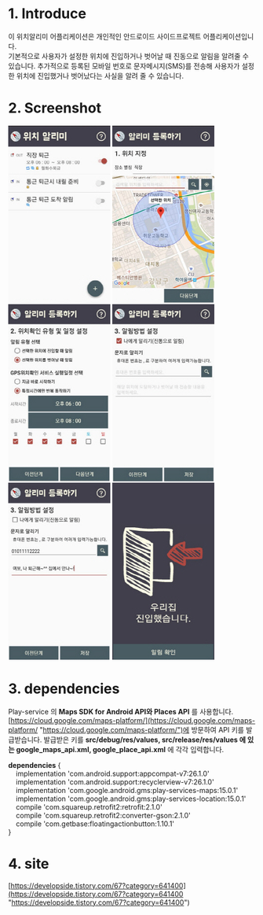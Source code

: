 # 1. Introduce #
이 위치알리미 어플리케이션은 개인적인 안드로이드 사이드프로젝트 어플리케이션입니다.  
기본적으로 사용자가 설정한 위치에 진입하거나 벗어날 때 진동으로 알림을 알려줄 수 있습니다.
추가적으로 등록된 모바일 번호로 문자메시지(SMS)를 전송해 사용자가 설정한 위치에 진입했거나 벗어났다는 사실을 알려 줄 수 있습니다.

# 2. Screenshot #	
![그림1](./doc/img/img1.jpg)
![그림1](./doc/img/img2.jpg)
![그림1](./doc/img/img3.jpg)
![그림1](./doc/img/img4.jpg)
![그림1](./doc/img/img5.jpg)
![그림1](./doc/img/img6.jpg)

# 3. dependencies #
Play-service 의 **Maps SDK for Android API와 Places API** 를 사용합니다.  
[https://cloud.google.com/maps-platform/](https://cloud.google.com/maps-platform/ "https://cloud.google.com/maps-platform/")에 방문하여 API 키를 발급받습니다.
발급받은 키를 **src/debug/res/values, src/release/res/values 에 있는 google_maps_api.xml, google_place_api.xml** 에 각각 입력합니다.
  
**dependencies** {  
&nbsp;&nbsp;&nbsp;&nbsp;implementation 'com.android.support:appcompat-v7:26.1.0'  
&nbsp;&nbsp;&nbsp;&nbsp;implementation 'com.android.support:recyclerview-v7:26.1.0'  
&nbsp;&nbsp;&nbsp;&nbsp;implementation 'com.google.android.gms:play-services-maps:15.0.1'  
&nbsp;&nbsp;&nbsp;&nbsp;implementation 'com.google.android.gms:play-services-location:15.0.1'  
&nbsp;&nbsp;&nbsp;&nbsp;compile 'com.squareup.retrofit2:retrofit:2.1.0'  
&nbsp;&nbsp;&nbsp;&nbsp;compile 'com.squareup.retrofit2:converter-gson:2.1.0'  
&nbsp;&nbsp;&nbsp;&nbsp;compile 'com.getbase:floatingactionbutton:1.10.1'  
}

# 4. site #
[https://developside.tistory.com/67?category=641400](https://developside.tistory.com/67?category=641400 "https://developside.tistory.com/67?category=641400")